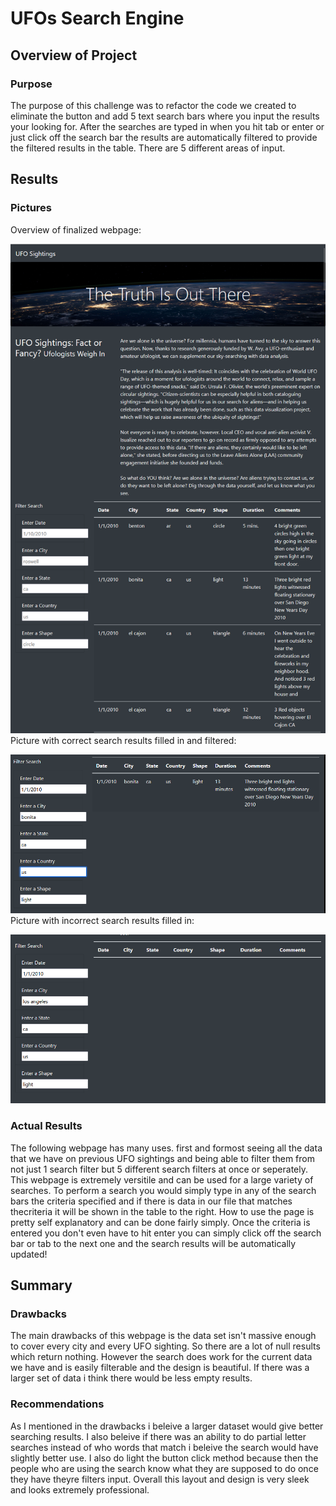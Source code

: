 # UFOs Search Engine
## Overview of Project
### Purpose
The purpose of this challenge was to refactor the code we created to eliminate the button and add 5 text search bars where you input the results your looking for. After the searches are typed in when you hit tab or enter or just click off the search bar the results are automatically filtered to provide the filtered results in the table. There are 5 different areas of input.

## Results
### Pictures
Overview of finalized webpage:

![image1](https://github.com/Ajsforlife/UFOs/blob/main/challenge_pics/Screenshot%202022-08-12%20122948.png)
Picture with correct search results filled in and filtered:

![image2](https://github.com/Ajsforlife/UFOs/blob/main/challenge_pics/Screenshot%202022-08-12%20123052.png)
Picture with incorrect search results filled in:

![image3](https://github.com/Ajsforlife/UFOs/blob/main/challenge_pics/Screenshot%202022-08-12%20123127.png)

### Actual Results
The following webpage has many uses. first and formost seeing all the data that we have on previous UFO sightings and being able to filter them from not just 1 search filter but 5 different search filters at once or seperately. This webpage is extremely versitile and can be used for a large variety of searches. To perform a search you would simply type in any of the search bars the criteria specified and if there is data in our file that matches thecriteria it will be shown in the table to the right. How to use the page is pretty self explanatory and can be done fairly simply. Once the criteria is entered you don't even have to hit enter you can simply click off the search bar or tab to the next one and the search results will be automatically updated!

## Summary
### Drawbacks
The main drawbacks of this webpage is the data set isn't massive enough to cover every city and every UFO sighting. So there are a lot of null results which return nothing. However the search does work for the current data we have and is easily filterable and the design is beautiful. If there was a larger set of data i think there would be less empty results.

### Recommendations
As I mentioned in the drawbacks i beleive a larger dataset would give better searching results. I also beleive if there was an ability to do partial letter searches instead of who words that match i beleive the search would have slightly better use. I also do light the button click method because then the people who are using the search know what they are supposed to do once they have theyre filters input. Overall this layout and design is very sleek and looks extremely professional.

